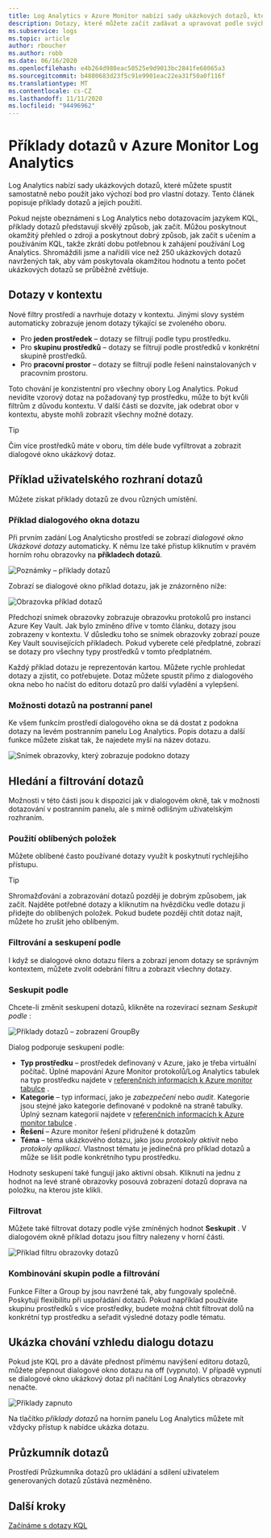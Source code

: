 ```yaml
---
title: Log Analytics v Azure Monitor nabízí sady ukázkových dotazů, které můžete spustit samostatně nebo použít jako výchozí bod pro vlastní dotazy.
description: Dotazy, které můžete začít zadávat a upravovat podle svých potřeb
ms.subservice: logs
ms.topic: article
author: rboucher
ms.author: robb
ms.date: 06/16/2020
ms.openlocfilehash: e4b264d980eac50525e9d9013bc2841fe68065a3
ms.sourcegitcommit: b4880683d23f5c91e9901eac22ea31f50a0f116f
ms.translationtype: MT
ms.contentlocale: cs-CZ
ms.lasthandoff: 11/11/2020
ms.locfileid: "94496962"
---
```

# <a name="example-queries-in-azure-monitor-log-analytics"></a>Příklady dotazů v Azure Monitor Log Analytics
Log Analytics nabízí sady ukázkových dotazů, které můžete spustit samostatně nebo použít jako výchozí bod pro vlastní dotazy. Tento článek popisuje příklady dotazů a jejich použití.

Pokud nejste obeznámeni s Log Analytics nebo dotazovacím jazykem KQL, příklady dotazů představují skvělý způsob, jak začít. Můžou poskytnout okamžitý přehled o zdroji a poskytnout dobrý způsob, jak začít s učením a používáním KQL, takže zkrátí dobu potřebnou k zahájení používání Log Analytics. Shromáždili jsme a nařídili více než 250 ukázkových dotazů navržených tak, aby vám poskytovala okamžitou hodnotu a tento počet ukázkových dotazů se průběžně zvětšuje.

## <a name="in-context-queries"></a>Dotazy v kontextu

Nové filtry prostředí a navrhuje dotazy v kontextu. Jinými slovy systém automaticky zobrazuje jenom dotazy týkající se zvoleného oboru.

- Pro **jeden prostředek** – dotazy se filtrují podle typu prostředku.
- Pro **skupinu prostředků** – dotazy se filtrují podle prostředků v konkrétní skupině prostředků.
- Pro **pracovní prostor** – dotazy se filtrují podle řešení nainstalovaných v pracovním prostoru.

Toto chování je konzistentní pro všechny obory Log Analytics. Pokud nevidíte vzorový dotaz na požadovaný typ prostředku, může to být kvůli filtrům z důvodu kontextu. V další části se dozvíte, jak odebrat obor v kontextu, abyste mohli zobrazit všechny možné dotazy.

> [!TIP]
> Čím více prostředků máte v oboru, tím déle bude vyfiltrovat a zobrazit dialogové okno ukázkový dotaz.

## <a name="example-query-user-interface"></a>Příklad uživatelského rozhraní dotazů

Můžete získat příklady dotazů ze dvou různých umístění.

### <a name="example-query-dialog"></a>Příklad dialogového okna dotazu

Při prvním zadání Log Analyticsho prostředí se zobrazí *dialogové okno Ukázkové dotazy* automaticky.  K němu lze také přistup kliknutím v pravém horním rohu obrazovky na **příkladech dotazů**.

![Poznámky – příklady dotazů](media/saved-queries/sidebar-2.png)

Zobrazí se dialogové okno příklad dotazu, jak je znázorněno níže:  

![Obrazovka příklad dotazů](media/saved-queries/example-query-start.png)

Předchozí snímek obrazovky zobrazuje obrazovku protokolů pro instanci Azure Key Vault. Jak bylo zmíněno dříve v tomto článku, dotazy jsou zobrazeny v kontextu.  V důsledku toho se snímek obrazovky zobrazí pouze Key Vault souvisejících příkladech. Pokud vyberete celé předplatné, zobrazí se dotazy pro všechny typy prostředků v tomto předplatném.  

Každý příklad dotazu je reprezentován kartou. Můžete rychle prohledat dotazy a zjistit, co potřebujete. Dotaz můžete spustit přímo z dialogového okna nebo ho načíst do editoru dotazů pro další vyladění a vylepšení.

### <a name="sidebar-query-experience"></a>Možnosti dotazů na postranní panel

Ke všem funkcím prostředí dialogového okna se dá dostat z podokna dotazy na levém postranním panelu Log Analytics. Popis dotazu a další funkce můžete získat tak, že najedete myší na název dotazu.

![Snímek obrazovky, který zobrazuje podokno dotazy](media/saved-queries/sidebar-3.png)

## <a name="finding-and-filtering-queries"></a>Hledání a filtrování dotazů

Možnosti v této části jsou k dispozici jak v dialogovém okně, tak v možnosti dotazování v postranním panelu, ale s mírně odlišným uživatelským rozhraním.  

### <a name="use-favorites"></a>Použití oblíbených položek

Můžete oblíbené často používané dotazy využít k poskytnutí rychlejšího přístupu.

> [!TIP]
> Shromažďování a zobrazování dotazů později je dobrým způsobem, jak začít. Najděte potřebné dotazy a kliknutím na hvězdičku vedle dotazu ji přidejte do oblíbených položek. Pokud budete později chtít dotaz najít, můžete ho zrušit jeho oblíbeným.  

### <a name="filtering-and-group-by"></a>Filtrování a seskupení podle

I když se dialogové okno dotazu filers a zobrazí jenom dotazy se správným kontextem, můžete zvolit odebrání filtru a zobrazit všechny dotazy.

### <a name="group-by"></a>Seskupit podle

Chcete-li změnit seskupení dotazů, klikněte na rozevírací seznam *Seskupit podle* :

![Příklady dotazů – zobrazení GroupBy](media/saved-queries/example-query-groupby.png)

Dialog podporuje seskupení podle:

- **Typ prostředku** – prostředek definovaný v Azure, jako je třeba virtuální počítač. Úplné mapování Azure Monitor protokolů/Log Analytics tabulek na typ prostředku najdete v [referenčních informacích k Azure monitor tabulce](/azure/azure-monitor/reference/tables/tables-resourcetype) .  
- **Kategorie** – typ informací, jako je *zabezpečení* nebo *audit*. Kategorie jsou stejné jako kategorie definované v podokně na straně tabulky. Úplný seznam kategorií najdete v [referenčních informacích k Azure monitor tabulce](/azure/azure-monitor/reference/tables/tables-category) .  
- **Řešení** – Azure monitor řešení přidružené k dotazům
- **Téma** – téma ukázkového dotazu, jako jsou *protokoly aktivit* nebo *protokoly aplikací*. Vlastnost tématu je jedinečná pro příklad dotazů a může se lišit podle konkrétního typu prostředku.

Hodnoty seskupení také fungují jako aktivní obsah. Kliknutí na jednu z hodnot na levé straně obrazovky posouvá zobrazení dotazů doprava na položku, na kterou jste klikli.

### <a name="filter"></a>Filtrovat

Můžete také filtrovat dotazy podle výše zmíněných hodnot **Seskupit** . V dialogovém okně příklad dotazu jsou filtry nalezeny v horní části.

![Příklad filtru obrazovky dotazů](media/saved-queries/example-query-filter.png)

### <a name="combining-group-by-and-filter"></a>Kombinování skupin podle a filtrování

Funkce Filter a Group by jsou navržené tak, aby fungovaly společně. Poskytují flexibilitu při uspořádání dotazů. Pokud například používáte skupinu prostředků s více prostředky, budete možná chtít filtrovat dolů na konkrétní typ prostředku a seřadit výsledné dotazy podle tématu.

## <a name="sample-query-dialog-appearance-behavior"></a>Ukázka chování vzhledu dialogu dotazu

Pokud jste KQL pro a dáváte přednost přímému navýšení editoru dotazů, můžete přepnout dialogové okno dotazu na off (vypnuto). V případě vypnutí se dialogové okno ukázkový dotaz při načítání Log Analytics obrazovky nenačte.

![Příklady zapnuto](media/saved-queries/examples-on-off.png)

Na tlačítko *příklady dotazů* na horním panelu Log Analytics můžete mít vždycky přístup k nabídce ukázka dotazu.

## <a name="query-explorer"></a>Průzkumník dotazů

Prostředí Průzkumníka dotazů pro ukládání a sdílení uživatelem generovaných dotazů zůstává nezměněno.

## <a name="next-steps"></a>Další kroky

[Začínáme s dotazy KQL](get-started-queries.md)

